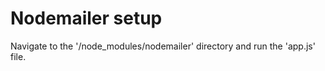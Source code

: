 # Nodemailer setup

Navigate to the '/node_modules/nodemailer' directory and run the 'app.js' file.
